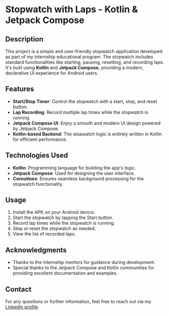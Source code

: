 # Stopwatch with Laps - Kotlin & Jetpack Compose

## Description

This project is a simple and user-friendly stopwatch application developed as part of my internship educational program. The stopwatch includes standard functionalities like starting, pausing, resetting, and recording laps. It's built using **Kotlin** and **Jetpack Compose**, providing a modern, declarative UI experience for Android users.

## Features

- **Start/Stop Timer**: Control the stopwatch with a start, stop, and reset button.
- **Lap Recording**: Record multiple lap times while the stopwatch is running.
- **Jetpack Compose UI**: Enjoy a smooth and modern UI design powered by Jetpack Compose.
- **Kotlin-based Backend**: The stopwatch logic is entirely written in Kotlin for efficient performance.

## Technologies Used

- **Kotlin**: Programming language for building the app's logic.
- **Jetpack Compose**: Used for designing the user interface.
- **Coroutines**: Ensures seamless background processing for the stopwatch functionality.

## Usage

1. Install the APK on your Android device.
2. Start the stopwatch by tapping the Start button.
3. Record lap times while the stopwatch is running.
4. Stop or reset the stopwatch as needed.
5. View the list of recorded laps.

## Acknowledgments

- Thanks to the internship mentors for guidance during development.
- Special thanks to the Jetpack Compose and Kotlin communities for providing excellent documentation and examples.

## Contact

For any questions or further information, feel free to reach out via my [LinkedIn profile](https://www.linkedin.com/in/muhammad-sohaib-2543a8286/).

